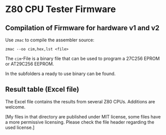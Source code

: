 # Z80 CPU Tester Firmware

## Compilation of Firmware for hardware v1 and v2

Use `zmac` to compile the assembler source:
```
zmac --oo cim,hex,lst <file>
```
The `cim`-File is a binary file that can be used to program a 27C256 EPROM or AT29C256 EEPROM.

In the subfolders a ready to use binary can be found.

## Result table (Excel file)

The Excel file contains the results from several Z80 CPUs. Additions are welcome.


[My files in that directory are published under MIT license, some files have a more permissive licensing. Please check the file header regarding the used license.]

